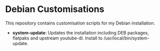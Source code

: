 # Debian Customisations

This repository contains customisation scripts for my Debian installation.

* **system-update**: Updates the installation including DEB packages, flatpaks and upstream youtube-dl. Install to /usr/local/bin/system-update.
